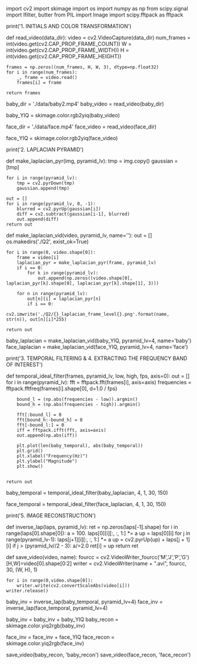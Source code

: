 import cv2
import skimage
import os
import numpy as np
from scipy.signal import lfilter, butter
from PIL import Image
import scipy.fftpack as fftpack




print('1. INITIALS AND COLOR TRANSFORMATION')

def read_video(data_dir):
    video = cv2.VideoCapture(data_dir)
    num_frames = int(video.get(cv2.CAP_PROP_FRAME_COUNT))
    W = int(video.get(cv2.CAP_PROP_FRAME_WIDTH))
    H = int(video.get(cv2.CAP_PROP_FRAME_HEIGHT))

    frames = np.zeros((num_frames, H, W, 3), dtype=np.float32)
    for i in range(num_frames):
        _, frame = video.read()
        frames[i] = frame

    return frames


baby_dir = './data/baby2.mp4'
baby_video = read_video(baby_dir)

baby_YIQ = skimage.color.rgb2yiq(baby_video)

face_dir = './data/face.mp4'
face_video = read_video(face_dir)

face_YIQ = skimage.color.rgb2yiq(face_video)


print('2. LAPLACIAN PYRAMID')

def make_laplacian_pyr(img, pyramid_lv):
    tmp = img.copy()
    gaussian = [tmp]

    for i in range(pyramid_lv):
        tmp = cv2.pyrDown(tmp)
        gaussian.append(tmp)

    out = []
    for i in range(pyramid_lv, 0, -1):
        blurred = cv2.pyrUp(gaussian[i])
        diff = cv2.subtract(gaussian[i-1], blurred)
        out.append(diff)
    return out



def make_laplacian_vid(video, pyramid_lv, name=''):
    out = []
    os.makedirs('./Q2', exist_ok=True)

    for i in range(0, video.shape[0]):
        frame = video[i]
        laplacian_pyr = make_laplacian_pyr(frame, pyramid_lv)
        if i == 0:
            for k in range(pyramid_lv):
                out.append(np.zeros((video.shape[0], laplacian_pyr[k].shape[0], laplacian_pyr[k].shape[1], 3)))
        
        for n in range(pyramid_lv):
            out[n][i] = laplacian_pyr[n]
            if i == 0:
                cv2.imwrite('./Q2/{}_laplacian_frame_level{}.png'.format(name, str(n)), out[n][i]*255)

    return out


baby_laplacian = make_laplacian_vid(baby_YIQ, pyramid_lv=4, name='baby')
face_laplacian = make_laplacian_vid(face_YIQ, pyramid_lv=4, name='face')


print('3. TEMPORAL FILTERING & 4. EXTRACTING THE FREQUENCY BAND OF INTEREST')

def temporal_ideal_filter(frames, pyramid_lv, low, high, fps, axis=0):
    out = []
    for i in range(pyramid_lv):
        fft = fftpack.fft(frames[i], axis=axis)
        frequencies = fftpack.fftfreq(frames[i].shape[0], d=1.0 / fps)

        bound_l = (np.abs(frequencies - low)).argmin()
        bound_h = (np.abs(frequencies - high)).argmin()

        fft[:bound_l] = 0
        fft[bound_h:-bound_h] = 0
        fft[-bound_l:] = 0
        iff = fftpack.ifft(fft, axis=axis)
        out.append(np.abs(iff))

        plt.plot(len(baby_temporal), abs(baby_temporal))      
        plt.grid()
        plt.xlabel("Frequency(Hz)")
        plt.ylabel("Magnitude")
        plt.show()
        
    
    return out

baby_temporal = temporal_ideal_filter(baby_laplacian, 4, 1, 30, 150)

face_temporal = temporal_ideal_filter(face_laplacian, 4, 1, 30, 150)


print('5. IMAGE RECONSTRUCTION')

def inverse_lap(laps, pyramid_lv):
    ret = np.zeros(laps[-1].shape)
    for i in range(laps[0].shape[0]):
        a = 100.
        laps[0][i][:, :, 1:] *= a 
        up = laps[0][i]
        for j in range(pyramid_lv-1):
            laps[j+1][i][:, :, 1:] *= a
            up = cv2.pyrUp(up) + laps[j + 1][i]
            if j > (pyramid_lv//2 - 3):
                a/=2.0
        ret[i] = up
    return ret


def save_video(video, name):
    fourcc = cv2.VideoWriter_fourcc('M','J','P','G')
    [H,W]=video[0].shape[0:2]
    writer = cv2.VideoWriter(name + ".avi", fourcc, 30, (W, H), 1)
    
    for i in range(0,video.shape[0]):
        writer.write(cv2.convertScaleAbs(video[i]))
    writer.release()


baby_inv = inverse_lap(baby_temporal, pyramid_lv=4)
face_inv = inverse_lap(face_temporal, pyramid_lv=4)

baby_inv = baby_inv + baby_YIQ
baby_recon = skimage.color.yiq2rgb(baby_inv)

face_inv = face_inv + face_YIQ
face_recon = skimage.color.yiq2rgb(face_inv)

save_video(baby_recon, 'baby_recon')
save_video(face_recon, 'face_recon')
